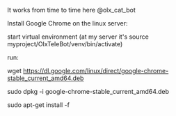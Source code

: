 It works from time to time here @olx_cat_bot

Install Google Chrome on the linux server:

start virtual environment (at my server it's  source myproject/OlxTeleBot/venv/bin/activate)

run:

wget https://dl.google.com/linux/direct/google-chrome-stable_current_amd64.deb

sudo dpkg -i google-chrome-stable_current_amd64.deb

sudo apt-get install -f



